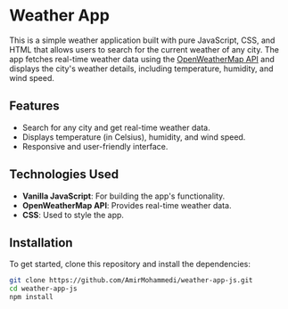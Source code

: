 # Weather App 

This is a simple weather application built with pure JavaScript, CSS, and HTML that allows users to search for the current weather of any city. The app fetches real-time weather data using the [OpenWeatherMap API](https://openweathermap.org/api) and displays the city's weather details, including temperature, humidity, and wind speed.

## Features

- Search for any city and get real-time weather data.
- Displays temperature (in Celsius), humidity, and wind speed.
- Responsive and user-friendly interface.

## Technologies Used

- **Vanilla JavaScript**: For building the app's functionality.
- **OpenWeatherMap API**: Provides real-time weather data.
- **CSS**: Used to style the app.

## Installation

To get started, clone this repository and install the dependencies:

```bash
git clone https://github.com/AmirMohammedi/weather-app-js.git
cd weather-app-js
npm install
